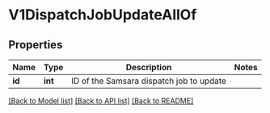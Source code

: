 # V1DispatchJobUpdateAllOf

## Properties
Name | Type | Description | Notes
------------ | ------------- | ------------- | -------------
**id** | **int** | ID of the Samsara dispatch job to update | 

[[Back to Model list]](../README.md#documentation-for-models) [[Back to API list]](../README.md#documentation-for-api-endpoints) [[Back to README]](../README.md)


